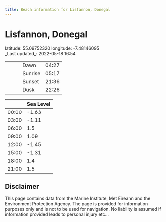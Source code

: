 ```yaml
---
title: Beach information for Lisfannon, Donegal
---
```

# Lisfannon, Donegal 

<div class="location-info">latitude: 55.09752320 longitude: -7.48146095</div>
<div class="met-eireann-warnings"></div>
_Last updated_: 2022-05-18 16:54

|   |   |   |   |   |
|---|---|---|---|---|
|   |   |   | Dawn  | 04:27 |
|   |   |   | Sunrise  | 05:17 |
|   |   |   | Sunset  | 21:36 |
|   |   |   | Dusk  | 22:26 |

<div></div>

|   | Sea Level  |
|---|---|
| 00:00 | -1.63 |
| 03:00 | -1.11 |
| 06:00 | 1.5 |
| 09:00 | 1.09 |
| 12:00 | -1.45 |
| 15:00 | -1.31 |
| 18:00 | 1.4 |
| 21:00 | 1.5 |

## Disclaimer

This page contains data from the Marine Institute,
Met Eireann and the Environment Protection Agency. The page is provided for
information purposes only and is not to be used for navigation. No liability
is assumed if information provided leads to personal injury etc...